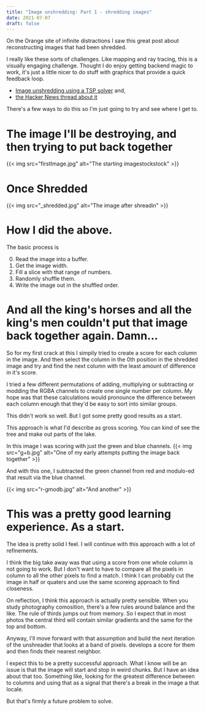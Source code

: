 ```yaml
---
title: "Image unshredding: Part 1 - shredding images"
date: 2021-07-07
draft: false
---
```


On the Orange site of infinite distractions I saw this great post about reconstructing images that had been shredded.  

I really like these sorts of challenges. Like mapping and ray tracing, this is a visually engaging challenge. 
Thought I do enjoy getting backend magic to work, it's just a little nicer to do stuff with graphics that provide a quick feedback loop.

 - [Image unshredding using a TSP solver](https://github.com/robinhouston/image-unshredding) and,  
- [the Hacker News thread about it](https://news.ycombinator.com/item?id=27713441)

There's a few ways to do this so I'm just going to try and see where I get to.


# The image I'll be destroying, and then trying to put back together

{{< img src="firstImage.jpg" alt="The starting imagestockstock" >}}

# Once Shredded

{{< img src="_shredded.jpg" alt="The image after shreadin" >}}

# How I did the above.

The basic process is

0. Read the image into a buffer.
1. Get the image width.
2. Fill a slice with that range of numbers. 
3. Randomly shuffle them. 
4. Write the image out in the shuffled order.

# And all the king's horses and all the king's men couldn't put that image back together again. Damn...

So for my first crack at this I simpily tried to create a score for each column in the image. And then select the column in the 0th position in the shredded image and try and find the next column with the least amount of difference in it's score. 

I tried a few different permutations of adding, multiplying or subtracting or modding the RGBA channels to create one single number per column. My hope was that these calculations would pronounce the difference between each column enough that they'd be easy to sort into similar groups.

This didn't work so well. But I got some pretty good results as a start.

This approach is what I'd describe as gross scoring. You can kind of see the tree and make out parts of the lake.

In this image I was scoring with just the green and blue channels. 
{{< img src="g+b.jpg" alt="One of my early attempts putting the image back together" >}}

And with this one, I subtracted the green channel from red and modulo-ed that result via the blue channel.

{{< img src="r-gmodb.jpg" alt="And another" >}}

# This was a pretty good learning experience. As a start.

The idea is pretty solid I feel. I will continue with this approach with a lot of refinements.

I think the big take away was that using a score from one whole column is not going to work. 
But I don't want to have to compare all the pixels in column to all the other pixels to find a match. I think I can probably cut the image in half or quaters and use the same scoreing approach to find closeness.

On reflection, I think this approach is actually pretty sensible. When you study photography comosition, there's a few rules around balance and the like. The rule of thirds jumps out from memory. So I expect that in most photos the central third will contain similar gradients and the same for the top and bottom.

Anyway, I'll move forward with that assumption and build the next iteration of the unshreader that looks at a band of pixels. develops a score for them and then finds their nearest neighbor. 

I expect this to be a pretty successful approach. What I know will be an issue is that the image will start and stop in weird chunks. But I have an idea about that too. Something like, looking for the greatest difference between to columns and using that as a signal that there's a break in the image a that locale.

But that's firmly a future problem to solve.